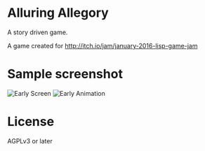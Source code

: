 # Alluring Allegory

A story driven game.

A game created for http://itch.io/jam/january-2016-lisp-game-jam

# Sample screenshot

![Early Screen](http://ahungry.com/images/alluring-allegory.png)
![Early Animation](http://ahungry.com/images/alluring-allegory.gif)

# License

AGPLv3 or later
